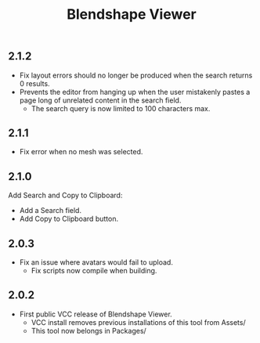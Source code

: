 ﻿---
title: Blendshape Viewer
---

## 2.1.2

- Fix layout errors should no longer be produced when the search returns 0 results.
- Prevents the editor from hanging up when the user mistakenly pastes a page long of unrelated content in the search field.
  - The search query is now limited to 100 characters max.

## 2.1.1

- Fix error when no mesh was selected.

## 2.1.0

Add Search and Copy to Clipboard:
- Add a Search field.
- Add Copy to Clipboard button.

## 2.0.3

- Fix an issue where avatars would fail to upload.
  - Fix scripts now compile when building.

## 2.0.2

- First public VCC release of Blendshape Viewer.
  - VCC install removes previous installations of this tool from Assets/
  - This tool now belongs in Packages/
